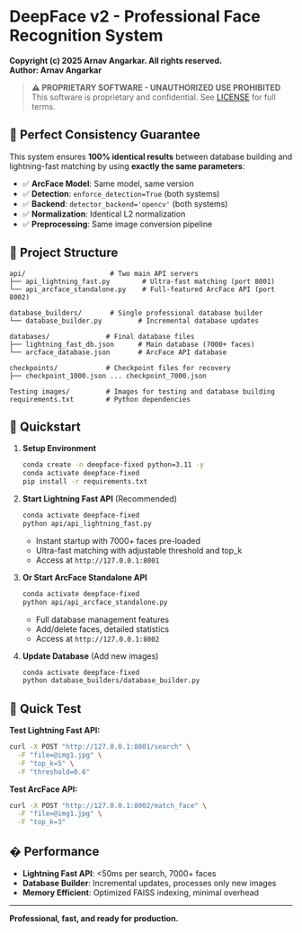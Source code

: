 # DeepFace v2 - Professional Face Recognition System

**Copyright (c) 2025 Arnav Angarkar. All rights reserved.**  
**Author: Arnav Angarkar**

> **⚠️  PROPRIETARY SOFTWARE - UNAUTHORIZED USE PROHIBITED**  
> This software is proprietary and confidential. See [LICENSE](./LICENSE) for full terms.

## 🎯 **Perfect Consistency Guarantee**

This system ensures **100% identical results** between database building and lightning-fast matching by using **exactly the same parameters**:

- ✅ **ArcFace Model**: Same model, same version
- ✅ **Detection**: `enforce_detection=True` (both systems)
- ✅ **Backend**: `detector_backend='opencv'` (both systems)  
- ✅ **Normalization**: Identical L2 normalization
- ✅ **Preprocessing**: Same image conversion pipeline

## 📁 Project Structure

```
api/                     # Two main API servers
├── api_lightning_fast.py        # Ultra-fast matching (port 8001)
└── api_arcface_standalone.py    # Full-featured ArcFace API (port 8002)

database_builders/       # Single professional database builder
└── database_builder.py         # Incremental database updates

databases/              # Final database files
├── lightning_fast_db.json      # Main database (7000+ faces)
└── arcface_database.json       # ArcFace API database

checkpoints/            # Checkpoint files for recovery
├── checkpoint_1000.json ... checkpoint_7000.json

Testing images/         # Images for testing and database building
requirements.txt        # Python dependencies
```

## 🚀 Quickstart

1. **Setup Environment**
   ```bash
   conda create -n deepface-fixed python=3.11 -y
   conda activate deepface-fixed
   pip install -r requirements.txt
   ```

2. **Start Lightning Fast API** (Recommended)
   ```bash
   conda activate deepface-fixed
   python api/api_lightning_fast.py
   ```
   - Instant startup with 7000+ faces pre-loaded
   - Ultra-fast matching with adjustable threshold and top_k
   - Access at `http://127.0.0.1:8001`

3. **Or Start ArcFace Standalone API**
   ```bash
   conda activate deepface-fixed
   python api/api_arcface_standalone.py
   ```
   - Full database management features
   - Add/delete faces, detailed statistics
   - Access at `http://127.0.0.1:8002`

4. **Update Database** (Add new images)
   ```bash
   conda activate deepface-fixed
   python database_builders/database_builder.py
   ```

## 🧪 Quick Test

**Test Lightning Fast API:**
```bash
curl -X POST "http://127.0.0.1:8001/search" \
  -F "file=@img1.jpg" \
  -F "top_k=5" \
  -F "threshold=0.6"
```

**Test ArcFace API:**
```bash
curl -X POST "http://127.0.0.1:8002/match_face" \
  -F "file=@img1.jpg" \
  -F "top_k=3"
```

## � Performance

- **Lightning Fast API**: <50ms per search, 7000+ faces
- **Database Builder**: Incremental updates, processes only new images
- **Memory Efficient**: Optimized FAISS indexing, minimal overhead

---

**Professional, fast, and ready for production.**
